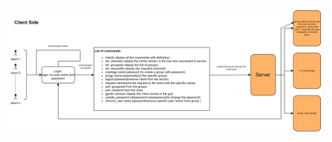 

<script>
function zoomImage(event) {
  var img = event.target;
  var modal = document.createElement('div');
  modal.style.display = 'block';
  modal.style.position = 'fixed';
  modal.style.zIndex = '999';
  modal.style.width = '100%';
  modal.style.height = '100%';
  modal.style.top = '0';
  modal.style.left = '0';
  modal.style.backgroundColor = 'rgba(0, 0, 0, 0.9)';
  modal.onclick = function() {
    modal.style.display = 'none';
  };
  var modalImg = document.createElement('img');
  modalImg.src = img.src;
  modalImg.style.width = 'auto';
  modalImg.style.height = '90%';
  modalImg.style.margin = 'auto';
  modalImg.style.display = 'block';
  modal.appendChild(modalImg);
  document.body.appendChild(modal);
}
</script>


<img src="assessment-1-Page-1.png" alt="description of the image" width="500px" onclick="zoomImage(event)">
